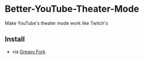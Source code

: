 # Better-YouTube-Theater-Mode
Make YouTube's theater mode work like Twitch's

## Install
- via [Greasy Fork](https://greasyfork.org/en/scripts/509230-better-youtube-theater-mode)
